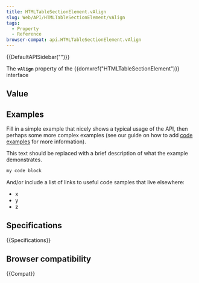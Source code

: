 ```yaml
---
title: HTMLTableSectionElement.vAlign
slug: Web/API/HTMLTableSectionElement/vAlign
tags:
  - Property
  - Reference
browser-compat: api.HTMLTableSectionElement.vAlign
---
```

{{DefaultAPISidebar("")}}

The **`vAlign`** property of the {{domxref("HTMLTableSectionElement")}} interface 

## Value



## Examples

Fill in a simple example that nicely shows a typical usage of the API, then perhaps some more complex examples (see our guide on how to add [code examples](/en-US/docs/MDN/Contribute/Structures/Code_examples) for more information).

This text should be replaced with a brief description of what the example demonstrates.

```js
my code block
```

And/or include a list of links to useful code samples that live elsewhere:

*   x
*   y
*   z

## Specifications

{{Specifications}}

## Browser compatibility

{{Compat}}


